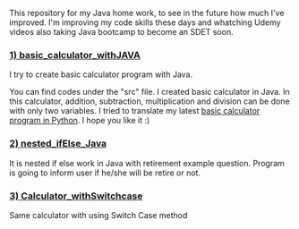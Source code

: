 This repository for my Java home work, to see in the future how much I've improved.
I'm improving my code skills these days and whatching Udemy videos also taking Java bootcamp to become an SDET soon. 
</br>

### <a href= "https://github.com/quatronostro/Java_homework/blob/main/myHomepractise/src/H01_home_practise/Calculator.java"> 1) basic_calculator_withJAVA </a>
I try to create basic calculator program with Java.

You can find codes under the "src" file. I created basic calculator in Java. In this calculator, addition, subtraction, multiplication and division can be done with only two variables. I tried to translate my latest <a href="https://github.com/quatronostro/Python_homework/tree/main/basic_calculator">basic calculator program in Python</a>. I hope you like it :)
</br>

### <a href= "https://github.com/quatronostro/Java_homework/blob/main/myHomepractise/src/H01_home_practise/nested_ifElse.java"> 2) nested_ifElse_Java </a>
It is nested if else work in Java with retirement example question. Program is going to inform user if he/she will be retire or not.
</br>

### <a href= "https://github.com/quatronostro/Java_homework/blob/main/myHomepractise/src/H01_home_practise/Calculator_withSwitchcase.java"> 3) Calculator_withSwitchcase </a>
Same calculator with using Switch Case method
</br>
